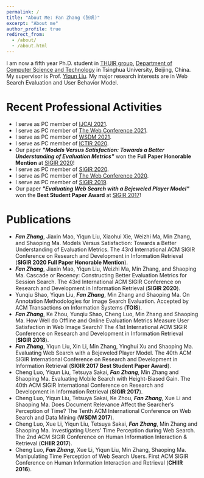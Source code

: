 ```yaml
---
permalink: /
title: "About Me: Fan Zhang (张帆)"
excerpt: "About me"
author_profile: true
redirect_from: 
  - /about/
  - /about.html
---
```


I am now a fifth year Ph.D. student in [THUIR group](http://www.thuir.cn/), [Department of Computer Science and Technology](http://www.cs.tsinghua.edu.cn) in Tsinghua University, Beijing, China. My supervisor is Prof. [Yiqun Liu](http://www.thuir.cn/group/~YQLiu/). My major research interests are in Web Search Evaluation and User Behavior Model.

Recent Professional Activities
======
* I serve as PC member of [IJCAI 2021](https://ijcai-21.org/).
* I serve as PC member of [The Web Conference 2021](http://www2021.thewebconf.org/).
* I serve as PC member of [WSDM 2021](http://www.wsdm-conference.org/2021/).
* I serve as PC member of [ICTIR 2020](https://ictir2020.org/).
* Our paper ***"Models Versus Satisfaction: Towards a Better Understanding of Evaluation Metrics"*** won the **Full Paper Honorable Mention** at [SIGIR 2020](http://sigir.org/sigir2020/)!
* I serve as PC member of [SIGIR 2020](http://sigir.org/sigir2020/).
* I serve as PC member of [The Web Conference 2020](https://www2020.thewebconf.org/).
* I serve as PC member of [SIGIR 2019](http://sigir.org/sigir2019/).
* Our paper ***"Evaluating Web Search with a Bejeweled Player Model"*** won the **Best Student Paper Award** at [SIGIR 2017](http://sigir.org/sigir2017/)!

Publications
======
* ***Fan Zhang***, Jiaxin Mao, Yiqun Liu, Xiaohui Xie, Weizhi Ma, Min Zhang, and Shaoping Ma. Models Versus Satisfaction: Towards a Better Understanding of Evaluation Metrics. The 43rd International ACM SIGIR Conference on Research and Development in Information Retrieval (**SIGIR 2020 Full Paper Honorable Mention**).
* ***Fan Zhang***, Jiaxin Mao, Yiqun Liu, Weizhi Ma, Min Zhang, and Shaoping Ma. Cascade or Recency: Constructing Better Evaluation Metrics for Session Search. The 43rd International ACM SIGIR Conference on Research and Development in Information Retrieval (**SIGIR 2020**).
* Yunqiu Shao, Yiqun Liu, ***Fan Zhang***, Min Zhang and Shaoping Ma. On Annotation Methodologies for Image Search Evaluation. Accepted by ACM Transactions on Information Systems (**TOIS**).
* ***Fan Zhang***, Ke Zhou, Yunqiu Shao, Cheng Luo, Min Zhang and Shaoping Ma. How Well do Offline and Online Evaluation Metrics Measure User Satisfaction in Web Image Search? The 41st International ACM SIGIR Conference on Research and Development in Information Retrieval (**SIGIR 2018**).
* ***Fan Zhang***, Yiqun Liu, Xin Li, Min Zhang, Yinghui Xu and Shaoping Ma. Evaluating Web Search with a Bejeweled Player Model. The 40th ACM SIGIR International Conference on Research and Development in Information Retrieval (**SIGIR 2017 Best Student Paper Award**).
* Cheng Luo, Yiqun Liu, Tetsuya Sakai, ***Fan Zhang***, Min Zhang and Shaoping Ma. Evaluating Mobile Search with Height-Biased Gain. The 40th ACM SIGIR International Conference on Research and Development in Information Retrieval (**SIGIR 2017**).
* Cheng Luo, Yiqun Liu, Tetsuya Sakai, Ke Zhou, ***Fan Zhang***, Xue Li and Shaoping Ma. Does Document Relevance Affect the Searcher’s Perception of Time? The Tenth ACM International Conference on Web Search and Data Mining (**WSDM 2017**).
* Cheng Luo, Xue Li, Yiqun Liu, Tetsuya Sakai, ***Fan Zhang***, Min Zhang and Shaoping Ma. Investigating Users’ Time Perception during Web Search. The 2nd ACM SIGIR Conference on Human Information Interaction & Retrieval (**CHIIR 2017**).
* Cheng Luo, ***Fan Zhang***, Xue Li, Yiqun Liu, Min Zhang, Shaoping Ma. Manipulating Time Perception of Web Search Users. First ACM SIGIR Conference on Human Information Interaction and Retrieval (**CHIIR 2016**).